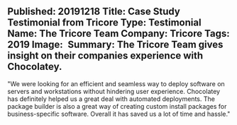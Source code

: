 Published: 20191218
Title: Case Study Testimonial from Tricore
Type: Testimonial
Name: The Tricore Team
Company: Tricore
Tags: 2019
Image: <img class="lazy" src="data:image/gif;base64,R0lGODlhAQABAIAAAAAAAP///yH5BAEAAAAALAAAAAABAAEAAAIBRAA7" data-src="/content/images/businesses/Tricore-sm.png" alt="Tricore" title="Tricore" />
Summary: The Tricore Team gives insight on their companies experience with Chocolatey.
---
"We were looking for an efficient and seamless way to deploy software on servers and workstations without hindering user experience. Chocolatey has definitely helped us a great deal with automated deployments. The package builder is also a great way of creating custom install packages for business-specific software. Overall it has saved us a lot of time and hassle."